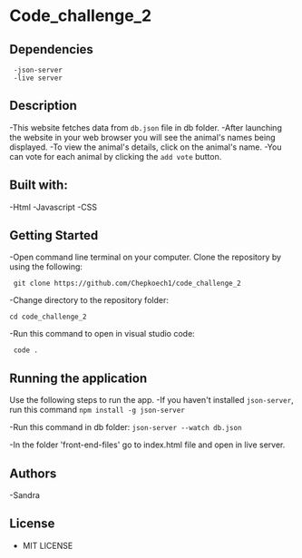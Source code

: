   # Code_challenge_2
  ## Dependencies
     -json-server
     -live server
## Description
  -This website fetches data from `db.json` file in db folder.
  -After launching the website in your web browser you will see the animal's names being displayed. 
  -To view the animal's details, click on the animal's name.
  -You can vote for each animal by clicking the `add vote` button.
## Built with:
   -Html
   -Javascript
   -CSS

## Getting Started
   -Open command line terminal on your computer. Clone the repository by using the following:

     git clone https://github.com/Chepkoech1/code_challenge_2

   -Change directory to the repository folder:

    cd code_challenge_2

   -Run this command to open in visual studio code:

     code .

## Running the application
Use the following steps to run the app.
 -If you haven't installed `json-server`, run this command `npm install -g json-server`

 -Run this command in db folder: `json-server --watch db.json` 

 -In the folder 'front-end-files' go to index.html file and open in live server.

## Authors
  -Sandra
  

## License
  - MIT LICENSE
  
